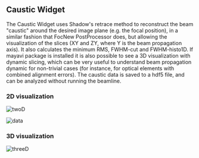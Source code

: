 
## Caustic Widget

The Caustic Widget uses Shadow's retrace method to reconstruct the beam "caustic" around the desired image plane (e.g. the focal position), in a similar fashion that FocNew PostProcessor does, but allowing the visualization of the slices (XY and ZY, where Y is the beam propagation axis). It also calculates the minimum RMS, FWHM-cut and FWHM-histo1D. If mayavi package is installed it is also possible to see a 3D visualization with dynamic slicing, which can be very useful to understand beam propagation dynamic for non-trivial cases (for instance, for optical elements with combined alignment errors). The caustic data is saved to a hdf5 file, and can be analyzed without running the beamline.

### 2D visualization

![twoD](https://github.com/oasys-lnls-kit/OASYS1-LNLS-ShadowOui/blob/master/images/CausticWidget2D.png "TWOD")

![data](https://github.com/oasys-lnls-kit/OASYS1-LNLS-ShadowOui/blob/master/images/CausticWidgetData.png "DATA")

### 3D visualization

![threeD](https://github.com/oasys-lnls-kit/OASYS1-LNLS-ShadowOui/blob/master/images/CausticWidget3D.png "THREED")



